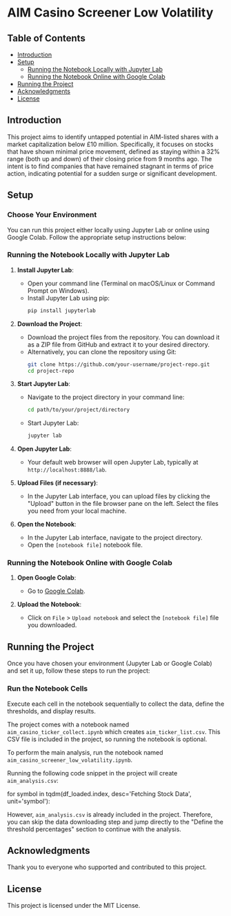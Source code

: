 # AIM Casino Screener Low Volatility

## Table of Contents
- [Introduction](#introduction)
- [Setup](#setup)
  - [Running the Notebook Locally with Jupyter Lab](#running-the-notebook-locally-with-jupyter-lab)
  - [Running the Notebook Online with Google Colab](#running-the-notebook-online-with-google-colab)
- [Running the Project](#running-the-project)
- [Acknowledgments](#acknowledgments)
- [License](#license)

## Introduction
This project aims to identify untapped potential in AIM-listed shares with a market capitalization below £10 million. Specifically, it focuses on stocks that have shown minimal price movement, defined as staying within a 32% range (both up and down) of their closing price from 9 months ago. The intent is to find companies that have remained stagnant in terms of price action, indicating potential for a sudden surge or significant development.

## Setup

### Choose Your Environment
You can run this project either locally using Jupyter Lab or online using Google Colab. Follow the appropriate setup instructions below:

### Running the Notebook Locally with Jupyter Lab

1. **Install Jupyter Lab**:
   - Open your command line (Terminal on macOS/Linux or Command Prompt on Windows).
   - Install Jupyter Lab using pip:
     ```sh
     pip install jupyterlab
     ```

2. **Download the Project**:
   - Download the project files from the repository. You can download it as a ZIP file from GitHub and extract it to your desired directory.
   - Alternatively, you can clone the repository using Git:
     ```sh
     git clone https://github.com/your-username/project-repo.git
     cd project-repo
     ```

3. **Start Jupyter Lab**:
   - Navigate to the project directory in your command line:
     ```sh
     cd path/to/your/project/directory
     ```
   - Start Jupyter Lab:
     ```sh
     jupyter lab
     ```

4. **Open Jupyter Lab**:
   - Your default web browser will open Jupyter Lab, typically at `http://localhost:8888/lab`.

5. **Upload Files (if necessary)**:
   - In the Jupyter Lab interface, you can upload files by clicking the "Upload" button in the file browser pane on the left. Select the files you need from your local machine.

6. **Open the Notebook**:
   - In the Jupyter Lab interface, navigate to the project directory.
   - Open the `[notebook file]` notebook file.

### Running the Notebook Online with Google Colab

1. **Open Google Colab**:
   - Go to [Google Colab](https://colab.research.google.com/).

2. **Upload the Notebook**:
   - Click on `File` > `Upload notebook` and select the `[notebook file]` file you downloaded.

## Running the Project

Once you have chosen your environment (Jupyter Lab or Google Colab) and set it up, follow these steps to run the project:

### Run the Notebook Cells

Execute each cell in the notebook sequentially to collect the data, define the thresholds, and display results.

The project comes with a notebook named `aim_casino_ticker_collect.ipynb` which creates `aim_ticker_list.csv`. This CSV file is included in the project, so running the notebook is optional.

To perform the main analysis, run the notebook named `aim_casino_screener_low_volatility.ipynb`.

Running the following code snippet in the project will create `aim_analysis.csv`:

for symbol in tqdm(df_loaded.index, desc='Fetching Stock Data', unit='symbol'):

However, `aim_analysis.csv` is already included in the project. Therefore, you can skip the data downloading step and jump directly to the "Define the threshold percentages" section to continue with the analysis.

## Acknowledgments
Thank you to everyone who supported and contributed to this project.

## License
This project is licensed under the MIT License.
